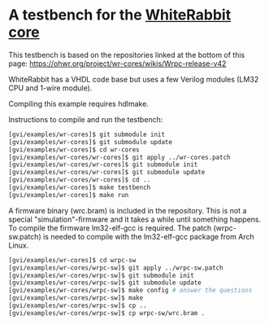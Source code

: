 # A testbench for the [WhiteRabbit core](https://ohwr.org/project/wr-cores) 
This testbench is based on the repositories linked at the bottom of this page: https://ohwr.org/project/wr-cores/wikis/Wrpc-release-v42

WhiteRabbit has a VHDL code base but uses a few Verilog modules (LM32 CPU and 1-wire module).

Compiling this example requires hdlmake.

Instructions to compile and run the testbench:

```bash
[gvi/examples/wr-cores]$ git submodule init
[gvi/examples/wr-cores]$ git submodule update 
[gvi/examples/wr-cores]$ cd wr-cores
[gvi/examples/wr-cores/wr-cores]$ git apply ../wr-cores.patch
[gvi/examples/wr-cores/wr-cores]$ git submodule init
[gvi/examples/wr-cores/wr-cores]$ git submodule update
[gvi/examples/wr-cores/wr-cores]$ cd ..
[gvi/examples/wr-cores]$ make testbench
[gvi/examples/wr-cores]$ make run
```

A firmware binary (wrc.bram) is included in the repository. 
This is not a special "simulation"-firmware and it takes a while until something happens. 
To compile the firmware lm32-elf-gcc is required.
The patch (wrpc-sw.patch) is needed to compile with the lm32-elf-gcc package from Arch Linux.

```bash
[gvi/examples/wr-cores]$ cd wrpc-sw
[gvi/examples/wr-cores/wrpc-sw]$ git apply ../wrpc-sw.patch
[gvi/examples/wr-cores/wrpc-sw]$ git submodule init
[gvi/examples/wr-cores/wrpc-sw]$ git submodule update
[gvi/examples/wr-cores/wrpc-sw]$ make config # answer the questions
[gvi/examples/wr-cores/wrpc-sw]$ make
[gvi/examples/wr-cores/wrpc-sw]$ cp ..
[gvi/examples/wr-cores/wrpc-sw]$ cp wrpc-sw/wrc.bram .
```
